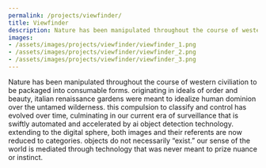 ```yaml
---
permalink: /projects/viewfinder/
title: Viewfinder
description: Nature has been manipulated throughout the course of western civilization to be packaged into consumable forms.
images:
- /assets/images/projects/viewfinder/viewfinder_1.png
- /assets/images/projects/viewfinder/viewfinder_2.png
- /assets/images/projects/viewfinder/viewfinder_3.png
---
```


Nature has been manipulated throughout the course of western civiliation to be packaged into consumable forms. originating in ideals of order and beauty, italian renaissance gardens were meant to idealize human dominion over the untamed wilderness. this compulsion to classify and control has evolved over time, culminating in our current era of surveillance that is swiftly automated and accelerated by ai object detection technology. extending to the digital sphere, both images and their referents are now reduced to categories. objects do not necessarily “exist.” our sense of the world is mediated through technology that was never meant to prize nuance or instinct.